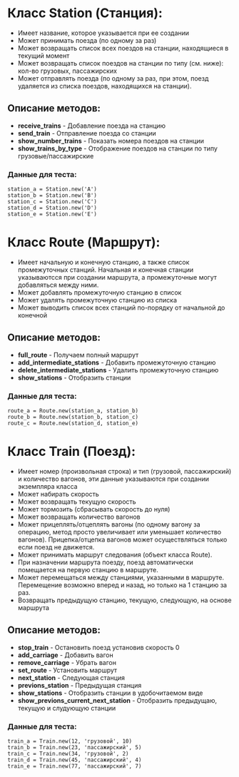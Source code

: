 # Класс Station (Станция):

- Имеет название, которое указывается при ее создании
- Может принимать поезда (по одному за раз)
- Может возвращать список всех поездов на станции, находящиеся в текущий момент
- Может возвращать список поездов на станции по типу (см. ниже): кол-во грузовых, пассажирских
- Может отправлять поезда (по одному за раз, при этом, поезд удаляется из списка поездов, находящихся на станции).

## Описание методов:
- **receive_trains** - Добавление поезда на станцию
- **send_train** - Отправление поезда со станции
- **show_number_trains** - Показать номера поездов на станции
- **show_trains_by_type** - Отображение поездов на станции по типу грузовые/пассажирские

### Данные для теста:
```
station_a = Station.new('A')
station_b = Station.new('B')
station_c = Station.new('C')
station_d = Station.new('D')
station_e = Station.new('E')
```

# Класс Route (Маршрут):

- Имеет начальную и конечную станцию, а также список промежуточных станций. Начальная и конечная станции указываютсся при создании маршрута, а промежуточные могут добавляться между ними.
- Может добавлять промежуточную станцию в список
- Может удалять промежуточную станцию из списка
- Может выводить список всех станций по-порядку от начальной до конечной

## Описание методов:
- **full_route** - Получаем полный маршрут
- **add_intermediate_stations** - Добавить промежуточную станцию
- **delete_intermediate_stations** - Удалить промежуточную станцию
- **show_stations** - Отобразить станции


### Данные для теста:
```
route_a = Route.new(station_a, station_b)
route_b = Route.new(station_b, station_c)
route_c = Route.new(station_d, station_e)
```

# Класс Train (Поезд):

- Имеет номер (произвольная строка) и тип (грузовой, пассажирский) и количество вагонов, эти данные указываются при создании экземпляра класса
- Может набирать скорость
- Может возвращать текущую скорость
- Может тормозить (сбрасывать скорость до нуля)
- Может возвращать количество вагонов
- Может прицеплять/отцеплять вагоны (по одному вагону за операцию, метод просто увеличивает или уменьшает количество вагонов). Прицепка/отцепка вагонов может осуществляться только если поезд не движется.
- Может принимать маршрут следования (объект класса Route). 
- При назначении маршрута поезду, поезд автоматически помещается на первую станцию в маршруте.
- Может перемещаться между станциями, указанными в маршруте. Перемещение возможно вперед и назад, но только на 1 станцию за раз.
- Возвращать предыдущую станцию, текущую, следующую, на основе маршрута

## Описание методов:
- **stop_train** - Остановить поезд установив скорость 0
- **add_carriage** - Добавить вагон
- **remove_carriage** - Убрать вагон
- **set_route** - Установить маршрут
- **next_station** - Следующая станция
- **previons_station** - Предыдущая станция
- **show_stations** - Отобразить станции в удобочитаемом виде
- **show_previons_current_next_station** - Отобразить предыдущаю, текущую и слудующую станции


### Данные для теста:
```
train_a = Train.new(12, 'грузовой', 10)
train_b = Train.new(23, 'пассажирский', 5)
train_c = Train.new(34, 'грузовой', 2)
train_d = Train.new(45, 'пассажирский', 4)
train_e = Train.new(77, 'пассажирский', 7)
```
